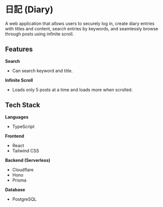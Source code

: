# 日記 (Diary)

A web application that allows users to securely log in, create diary entries with titles and content, search entries by keywords, and seamlessly browse through posts using infinite scroll.

## Features

**Search**

- Can search keyword and title.

**Infinite Scroll**

- Loads only 5 posts at a time and loads more when scrolled.

## Tech Stack

**Languages**

- TypeScript

**Frontend**

- React
- Tailwind CSS

**Backend (Serverless)**

- Cloudflare
- Hono
- Prisma

**Database**

- PostgreSQL
